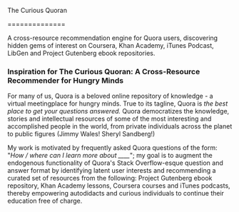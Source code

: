 The Curious Quoran

==============

A cross-resource recommendation engine for Quora users, discovering hidden gems of interest on Coursera, Khan Academy, iTunes Podcast, LibGen and Project Gutenberg ebook repositories.


### Inspiration for The Curious Quoran: A Cross-Resource Recommender for Hungry Minds


For many of us, Quora is a beloved online repository of knowledge - a virtual meetingplace for hungry minds. True to its tagline, Quora is *the best place to get your questions answered.* Quora democratizes the knowledge, stories and intellectual resources of some of the most interesting and accomplished people in the world, from private individuals across the planet to public figures (Jimmy Wales! Sheryl Sandberg!)

My work is motivated by frequently asked Quora questions of the form: "*How / where can I learn more about ____*"; my goal is to augment the endogenous functionality of Quora's Stack Overflow-esque question and answer format by identifying latent user interests and recommending a curated set of resources from the following: Project Gutenberg ebook repository, Khan Academy lessons, Coursera courses and iTunes podcasts, thereby empowering autodidacts and curious individuals to continue their education free of charge.



